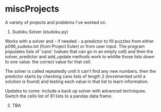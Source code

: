 # miscProjects
 
A variety of projects and problems I've worked on.

1. Sudoku Solver (studoku.py)

Works with a solver and - if needed - a predictor to fill puzzles from either p096_sudoku.txt (from Project Euler) 
or from user input. The program populates lists of 'cans' (values that can go in an empty cell) and then the solver,
predictor and add_update methods work to whittle those lists down to one value: the correct value for that cell.

The solver is called repeatedly until it can't find any new numbers, then the predictor starts by checking cans lists
of length 2 (incremented until a solution is found) and testing each value in that list to learn information. 

Updates to come: Include a back up solver with advanced techniques. Switch the cells list of 81 lists to a pandas data frame.

2. TBA
